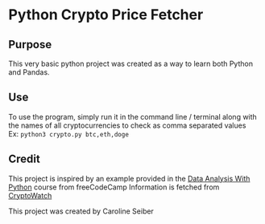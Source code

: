 # Python Crypto Price Fetcher

## Purpose
This very basic python project was created as a way to learn both Python and Pandas.

## Use
To use the program, simply run it in the command line / terminal along with the names of all cryptocurrencies to check as comma separated values\
Ex: `python3 crypto.py btc,eth,doge`

## Credit
This project is inspired by an example provided in the [Data Analysis With Python](https://www.freecodecamp.org/learn/data-analysis-with-python/) course from freeCodeCamp
Information is fetched from [CryptoWatch](https://cryptowat.ch/)

This project was created by Caroline Seiber
